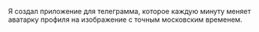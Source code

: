 Я создал приложение для телеграмма, которое каждую минуту меняет аватарку профиля на изображение с точным московским временем.
